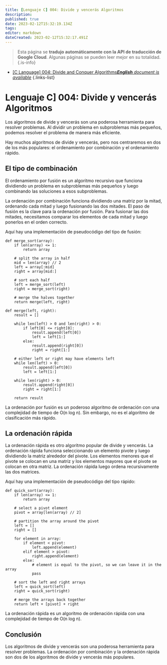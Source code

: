 ```yaml
---
title: [Lenguaje C] 004: Divide y vencerás Algoritmos
description: 
published: true
date: 2023-02-12T15:32:19.134Z
tags: 
editor: markdown
dateCreated: 2023-02-12T15:32:17.491Z
---
```


> Esta página se **tradujo automáticamente con la API de traducción de Google Cloud**.
Algunas páginas se pueden leer mejor en su totalidad.{.is-info}



- [[C Language] 004: Divide and Conquer Algorithms***English** document is available*](/en/Knowledge-base/Algorithm/c-language-004-divide-and-conquer-algorithms)
{.links-list}


# Lenguaje C] 004: Divide y vencerás Algoritmos

Los algoritmos de divide y vencerás son una poderosa herramienta para resolver problemas. Al dividir un problema en subproblemas más pequeños, podemos resolver el problema de manera más eficiente.

Hay muchos algoritmos de divide y vencerás, pero nos centraremos en dos de los más populares: el ordenamiento por combinación y el ordenamiento rápido.

## El tipo de combinación

El ordenamiento por fusión es un algoritmo recursivo que funciona dividiendo un problema en subproblemas más pequeños y luego combinando las soluciones a esos subproblemas.

La ordenación por combinación funciona dividiendo una matriz por la mitad, ordenando cada mitad y luego fusionando las dos mitades. El paso de fusión es la clave para la ordenación por fusión. Para fusionar las dos mitades, necesitamos comparar los elementos de cada mitad y luego ponerlos en el orden correcto.

Aquí hay una implementación de pseudocódigo del tipo de fusión:

```
def merge_sort(array):
    if len(array) <= 1:
        return array
    
    # split the array in half
    mid = len(array) // 2
    left = array[:mid]
    right = array[mid:]
    
    # sort each half
    left = merge_sort(left)
    right = merge_sort(right)
    
    # merge the halves together
    return merge(left, right)
    
def merge(left, right):
    result = []
    
    while len(left) > 0 and len(right) > 0:
        if left[0] <= right[0]:
            result.append(left[0])
            left = left[1:]
        else:
            result.append(right[0])
            right = right[1:]
            
    # either left or right may have elements left
    while len(left) > 0:
        result.append(left[0])
        left = left[1:]
        
    while len(right) > 0:
        result.append(right[0])
        right = right[1:]
        
    return result
```

La ordenación por fusión es un poderoso algoritmo de ordenación con una complejidad de tiempo de O(n log n). Sin embargo, no es el algoritmo de clasificación más rápido.

## La ordenación rápida

La ordenación rápida es otro algoritmo popular de divide y vencerás. La ordenación rápida funciona seleccionando un elemento pivote y luego dividiendo la matriz alrededor del pivote. Los elementos menores que el pivote se colocan en una matriz y los elementos mayores que el pivote se colocan en otra matriz. La ordenación rápida luego ordena recursivamente las dos matrices.

Aquí hay una implementación de pseudocódigo del tipo rápido:

```
def quick_sort(array):
    if len(array) <= 1:
        return array
    
    # select a pivot element
    pivot = array[len(array) // 2]
    
    # partition the array around the pivot
    left = []
    right = []
    
    for element in array:
        if element < pivot:
            left.append(element)
        elif element > pivot:
            right.append(element)
        else:
            # element is equal to the pivot, so we can leave it in the array
            pass
    
    # sort the left and right arrays
    left = quick_sort(left)
    right = quick_sort(right)
    
    # merge the arrays back together
    return left + [pivot] + right
```

La ordenación rápida es un algoritmo de ordenación rápida con una complejidad de tiempo de O(n log n).

## Conclusión

Los algoritmos de divide y vencerás son una poderosa herramienta para resolver problemas. La ordenación por combinación y la ordenación rápida son dos de los algoritmos de divide y vencerás más populares.